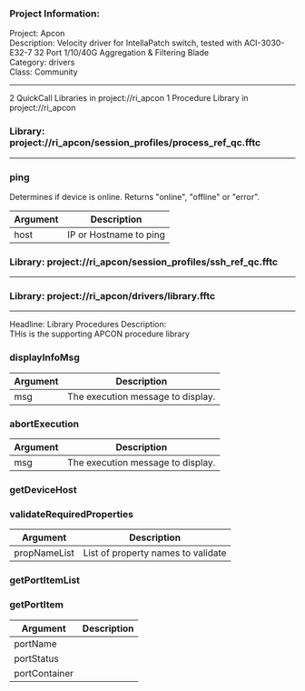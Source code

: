 ### Project Information:
Project: Apcon  
Description: Velocity driver for IntellaPatch switch, tested with ACI-3030-E32-7 32 Port 1/10/40G Aggregation & Filtering Blade  
Category: drivers  
Class: Community  
  
___
2 QuickCall Libraries in project://ri_apcon
1 Procedure Library in project://ri_apcon
### Library: project://ri_apcon/session_profiles/process_ref_qc.fftc
___
### ping
Determines if device is online. Returns "online", "offline" or "error".

Argument | Description
------------ | -------------
host | IP or Hostname to ping
### Library: project://ri_apcon/session_profiles/ssh_ref_qc.fftc
___
### Library: project://ri_apcon/drivers/library.fftc
___
Headline: Library Procedures
Description:  
THis is the supporting APCON procedure library  
  
### displayInfoMsg

Argument | Description
------------ | -------------
msg | The execution message to display.
### abortExecution

Argument | Description
------------ | -------------
msg | The execution message to display.
### getDeviceHost
### validateRequiredProperties

Argument | Description
------------ | -------------
propNameList | List of property names to validate
### getPortItemList
### getPortItem

Argument | Description
------------ | -------------
portName | 
portStatus | 
portContainer | 
